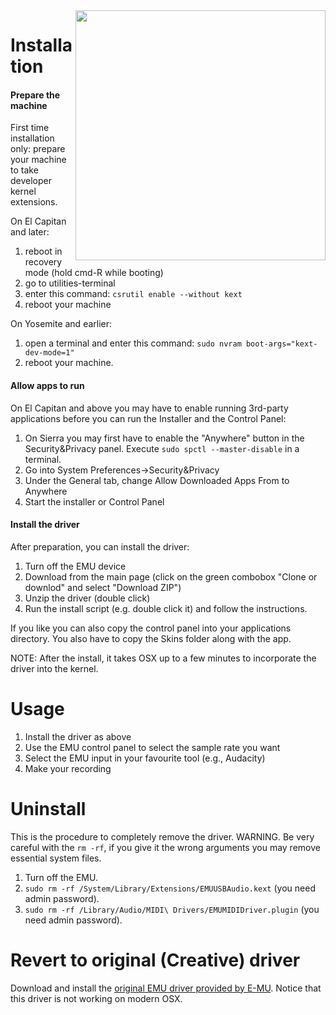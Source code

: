 <img align="right" width="400" src="E-MU_0404_USB.jpg"/>


Installation
========

<h4>Prepare the machine</h4>

First time installation only: prepare your machine to take developer kernel extensions.

On El Capitan and later:

1. reboot in recovery mode (hold cmd-R while booting)
2. go to utilities-terminal
3. enter this command:
    ```csrutil enable --without kext```
4. reboot your machine

On Yosemite and earlier:

1. open a terminal and enter this command:
    ```sudo nvram boot-args="kext-dev-mode=1"```
2. reboot your machine. 

<h4>Allow apps to run</h4>
On El Capitan and above you may have to enable running 3rd-party applications before you can run the Installer and the Control Panel:

1. On Sierra you may first have to enable the "Anywhere" button in the Security&Privacy panel. Execute ```sudo spctl --master-disable``` in a terminal.
2. Go into System Preferences->Security&Privacy
3. Under the General tab, change Allow Downloaded Apps From to Anywhere
4. Start the installer or  Control Panel


<h4>Install the driver</h4>

After preparation, you can install the driver:

1. Turn off the EMU device
2. Download from the main page (click on the green combobox "Clone or downlod" and select "Download ZIP") 
3. Unzip the driver (double click)
4. Run the install script (e.g. double click it) and follow the instructions.


If you like you can also copy the control panel into your applications directory. You also have to copy the Skins folder along with the app.

NOTE: After the install, it takes OSX up to a few minutes to incorporate the driver into the kernel.


Usage
======

1. Install the driver as above
2. Use the EMU control panel to select the sample rate you want
3. Select the EMU input in your favourite tool (e.g., Audacity)
4. Make your recording



Uninstall
============
This is the procedure to completely remove the driver.
WARNING. Be very careful with the ```rm -rf```, if you give it the wrong arguments you may remove essential system files.

1. Turn off the EMU.
2. ```sudo rm -rf /System/Library/Extensions/EMUUSBAudio.kext``` (you need admin password).
3. ```sudo rm -rf /Library/Audio/MIDI\ Drivers/EMUMIDIDriver.plugin``` (you need admin password).

Revert to original (Creative) driver
=======
Download and install the  <a href="http://support.creative.com/Products/ProductDetails.aspx?catID=237&catName=USB+Audio%2fMIDI+Interfaces&subCatID=611&subCatName=USB+Audio%2fMIDI+Interfaces&prodID=15185&prodName=0404+USB+2.0&bTopTwenty=1&VARSET=prodfaq:PRODFAQ_15185,VARSET=CategoryID:237">original EMU driver provided by E-MU</a>.
Notice that this driver is not working on modern OSX.

